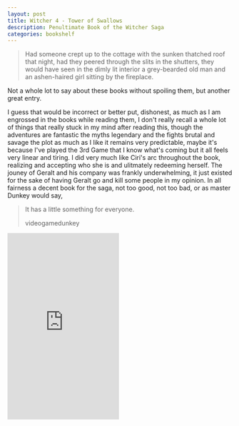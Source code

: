 ```yaml
---
layout: post
title: Witcher 4 - Tower of Swallows
description: Penultimate Book of the Witcher Saga
categories: bookshelf 
---
```


>Had someone crept up to the cottage with the sunken thatched roof that night, had they peered through the slits in the shutters, they would have seen in the dimly lit interior a grey-bearded old man and an ashen-haired girl sitting by the fireplace.

Not a whole lot to say about these books without spoiling them, but another great entry. 

I guess that would be incorrect or better put, dishonest, as much as I am engrossed in the books while reading them, I don't really recall a whole lot of things that really stuck in my mind after reading this, though the adventures are fantastic the myths legendary and the fights brutal and savage the plot as much as I like it remains very predictable, maybe it's because I've played the 3rd Game that I know what's coming but it all feels very linear and tiring. I did very much like Ciri's arc throughout the book, realizing and accepting who she is and ulitmately redeeming herself. The jouney of Geralt and his company was frankly underwhelming, it just existed for the sake of having Geralt go and kill some people in my opinion. In all fairness a decent book for the saga, not too good, not too bad, or as master Dunkey would say,

> It has a little something for everyone.
>
> videogamedunkey
<iframe type="text/html" width="250" height="418" frameborder="0" allowfullscreen style="max-width:100%" src="https://read.amazon.in/kp/card?asin=B019CSNPV6&preview=inline&linkCode=kpe&ref_=cm_sw_r_kb_dp_pOifEb2MEXSKR&tag=mobilea0cb115-20&hideShare=true" ></iframe>